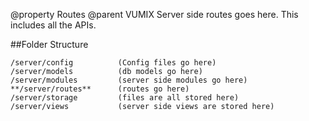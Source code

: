 @property Routes
@parent VUMIX
Server side routes goes here. This includes all the APIs. 

##Folder Structure

    /server/config          (Config files go here)
    /server/models          (db models go here) 
    /server/modules         (server side modules go here) 
    **/server/routes**      (routes go here)
    /server/storage         (files are all stored here)
    /server/views           (server side views are stored here)
